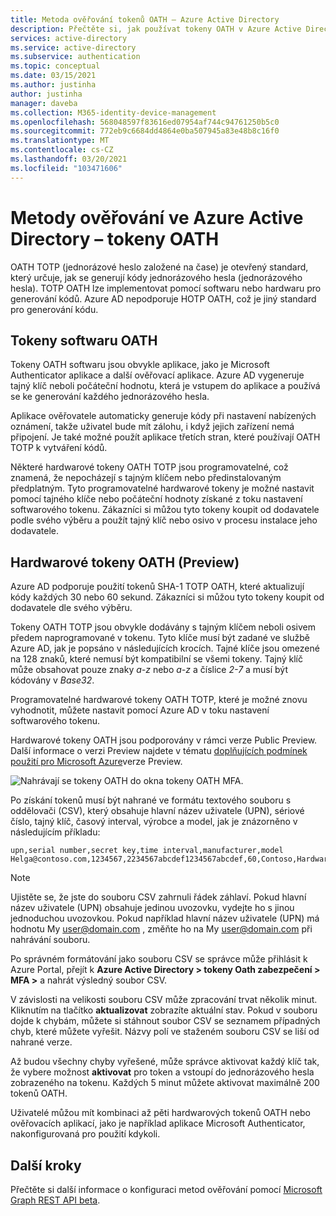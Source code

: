 ```yaml
---
title: Metoda ověřování tokenů OATH – Azure Active Directory
description: Přečtěte si, jak používat tokeny OATH v Azure Active Directory k lepšímu zlepšení a zabezpečení přihlašovacích událostí.
services: active-directory
ms.service: active-directory
ms.subservice: authentication
ms.topic: conceptual
ms.date: 03/15/2021
ms.author: justinha
author: justinha
manager: daveba
ms.collection: M365-identity-device-management
ms.openlocfilehash: 568048597f83616ed07954af744c94761250b5c0
ms.sourcegitcommit: 772eb9c6684dd4864e0ba507945a83e48b8c16f0
ms.translationtype: MT
ms.contentlocale: cs-CZ
ms.lasthandoff: 03/20/2021
ms.locfileid: "103471606"
---
```

# <a name="authentication-methods-in-azure-active-directory---oath-tokens"></a>Metody ověřování ve Azure Active Directory – tokeny OATH 

OATH TOTP (jednorázové heslo založené na čase) je otevřený standard, který určuje, jak se generují kódy jednorázového hesla (jednorázového hesla). TOTP OATH lze implementovat pomocí softwaru nebo hardwaru pro generování kódů. Azure AD nepodporuje HOTP OATH, což je jiný standard pro generování kódu.

## <a name="oath-software-tokens"></a>Tokeny softwaru OATH

Tokeny OATH softwaru jsou obvykle aplikace, jako je Microsoft Authenticator aplikace a další ověřovací aplikace. Azure AD vygeneruje tajný klíč neboli počáteční hodnotu, která je vstupem do aplikace a používá se ke generování každého jednorázového hesla.

Aplikace ověřovatele automaticky generuje kódy při nastavení nabízených oznámení, takže uživatel bude mít zálohu, i když jejich zařízení nemá připojení. Je také možné použít aplikace třetích stran, které používají OATH TOTP k vytváření kódů.

Některé hardwarové tokeny OATH TOTP jsou programovatelné, což znamená, že nepocházejí s tajným klíčem nebo předinstalovaným předplatným. Tyto programovatelné hardwarové tokeny je možné nastavit pomocí tajného klíče nebo počáteční hodnoty získané z toku nastavení softwarového tokenu. Zákazníci si můžou tyto tokeny koupit od dodavatele podle svého výběru a použít tajný klíč nebo osivo v procesu instalace jeho dodavatele.

## <a name="oath-hardware-tokens-preview"></a>Hardwarové tokeny OATH (Preview)

Azure AD podporuje použití tokenů SHA-1 TOTP OATH, které aktualizují kódy každých 30 nebo 60 sekund. Zákazníci si můžou tyto tokeny koupit od dodavatele dle svého výběru.

Tokeny OATH TOTP jsou obvykle dodávány s tajným klíčem neboli osivem předem naprogramované v tokenu. Tyto klíče musí být zadané ve službě Azure AD, jak je popsáno v následujících krocích. Tajné klíče jsou omezené na 128 znaků, které nemusí být kompatibilní se všemi tokeny. Tajný klíč může obsahovat pouze znaky *a-z* nebo *a-z* a číslice *2-7* a musí být kódovány v *Base32*.

Programovatelné hardwarové tokeny OATH TOTP, které je možné znovu vyhodnotit, můžete nastavit pomocí Azure AD v toku nastavení softwarového tokenu.

Hardwarové tokeny OATH jsou podporovány v rámci verze Public Preview. Další informace o verzi Preview najdete v tématu [doplňujících podmínek použití pro Microsoft Azure](https://azure.microsoft.com/support/legal/preview-supplemental-terms/)verze Preview.

![Nahrávají se tokeny OATH do okna tokeny OATH MFA.](media/concept-authentication-methods/mfa-server-oath-tokens-azure-ad.png)

Po získání tokenů musí být nahrané ve formátu textového souboru s oddělovači (CSV), který obsahuje hlavní název uživatele (UPN), sériové číslo, tajný klíč, časový interval, výrobce a model, jak je znázorněno v následujícím příkladu:

```csv
upn,serial number,secret key,time interval,manufacturer,model
Helga@contoso.com,1234567,2234567abcdef1234567abcdef,60,Contoso,HardwareKey
```  

> [!NOTE]
> Ujistěte se, že jste do souboru CSV zahrnuli řádek záhlaví. Pokud hlavní název uživatele (UPN) obsahuje jedinou uvozovku, vydejte ho s jinou jednoduchou uvozovkou. Pokud například hlavní název uživatele (UPN) má hodnotu My user@domain.com , změňte ho na My user@domain.com při nahrávání souboru.

Po správném formátování jako souboru CSV se správce může přihlásit k Azure Portal, přejít k **Azure Active Directory > tokeny Oath zabezpečení > MFA >** a nahrát výsledný soubor CSV.

V závislosti na velikosti souboru CSV může zpracování trvat několik minut. Kliknutím na tlačítko **aktualizovat** zobrazíte aktuální stav. Pokud v souboru dojde k chybám, můžete si stáhnout soubor CSV se seznamem případných chyb, které můžete vyřešit. Názvy polí ve staženém souboru CSV se liší od nahrané verze.  

Až budou všechny chyby vyřešené, může správce aktivovat každý klíč tak, že vybere možnost **aktivovat** pro token a vstoupí do jednorázového hesla zobrazeného na tokenu. Každých 5 minut můžete aktivovat maximálně 200 tokenů OATH. 

Uživatelé můžou mít kombinaci až pěti hardwarových tokenů OATH nebo ověřovacích aplikací, jako je například aplikace Microsoft Authenticator, nakonfigurovaná pro použití kdykoli.

## <a name="next-steps"></a>Další kroky

Přečtěte si další informace o konfiguraci metod ověřování pomocí [Microsoft Graph REST API beta](/graph/api/resources/authenticationmethods-overview?view=graph-rest-beta).
